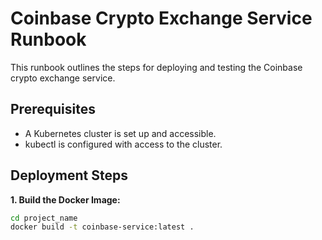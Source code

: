 # Coinbase Crypto Exchange Service Runbook

This runbook outlines the steps for deploying and testing the Coinbase crypto exchange service.

## Prerequisites

- A Kubernetes cluster is set up and accessible.
- kubectl is configured with access to the cluster.

## Deployment Steps

**1. Build the Docker Image:**

```bash
cd project_name
docker build -t coinbase-service:latest .
```
